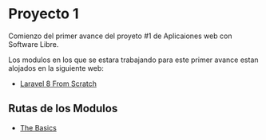 # Proyecto 1
Comienzo del primer avance del proyeto #1 de Aplicaiones web con Software Libre.

Los modulos en los que se estara trabajando para este primer avance estan alojados en la siguiente web:

- [Laravel 8 From Scratch](https://laracasts.com/series/laravel-8-from-scratch)

## Rutas de los Modulos

- [The Basics](./docs/TheBasics.md)